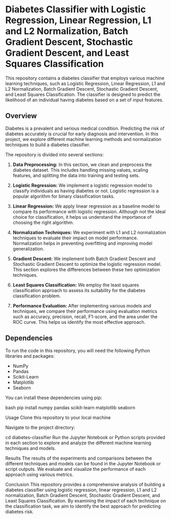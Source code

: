 # Diabetes Classifier with Logistic Regression, Linear Regression, L1 and L2 Normalization, Batch Gradient Descent, Stochastic Gradient Descent, and Least Squares Classification

This repository contains a diabetes classifier that employs various machine learning techniques, such as Logistic Regression, Linear Regression, L1 and L2 Normalization, Batch Gradient Descent, Stochastic Gradient Descent, and Least Squares Classification. The classifier is designed to predict the likelihood of an individual having diabetes based on a set of input features.

## Overview

Diabetes is a prevalent and serious medical condition. Predicting the risk of diabetes accurately is crucial for early diagnosis and intervention. In this project, we explore different machine learning methods and normalization techniques to build a diabetes classifier.

The repository is divided into several sections:

1. **Data Preprocessing:** In this section, we clean and preprocess the diabetes dataset. This includes handling missing values, scaling features, and splitting the data into training and testing sets.

2. **Logistic Regression:** We implement a logistic regression model to classify individuals as having diabetes or not. Logistic regression is a popular algorithm for binary classification tasks.

3. **Linear Regression:** We apply linear regression as a baseline model to compare its performance with logistic regression. Although not the ideal choice for classification, it helps us understand the importance of choosing the right algorithm.

4. **Normalization Techniques:** We experiment with L1 and L2 normalization techniques to evaluate their impact on model performance. Normalization helps in preventing overfitting and improving model generalization.

5. **Gradient Descent:** We implement both Batch Gradient Descent and Stochastic Gradient Descent to optimize the logistic regression model. This section explores the differences between these two optimization techniques.

6. **Least Squares Classification:** We employ the least squares classification approach to assess its suitability for the diabetes classification problem.

7. **Performance Evaluation:** After implementing various models and techniques, we compare their performance using evaluation metrics such as accuracy, precision, recall, F1-score, and the area under the ROC curve. This helps us identify the most effective approach.

## Dependencies

To run the code in this repository, you will need the following Python libraries and packages:

- NumPy
- Pandas
- Scikit-Learn
- Matplotlib
- Seaborn

You can install these dependencies using pip:

bash
pip install numpy pandas scikit-learn matplotlib seaborn

Usage
Clone this repository to your local machine

Navigate to the project directory:

cd diabetes-classifier
Run the Jupyter Notebook or Python scripts provided in each section to explore and analyze the different machine learning techniques and models.

Results
The results of the experiments and comparisons between the different techniques and models can be found in the Jupyter Notebook or script outputs. We evaluate and visualize the performance of each approach using various metrics.

Conclusion
This repository provides a comprehensive analysis of building a diabetes classifier using logistic regression, linear regression, L1 and L2 normalization, Batch Gradient Descent, Stochastic Gradient Descent, and Least Squares Classification. By examining the impact of each technique on the classification task, we aim to identify the best approach for predicting diabetes risk.

